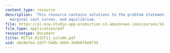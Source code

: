 ```yaml
---
content_type: resource
description: 'This resource contains solutions to the problem statements related to
  marginal cost curves, and equilibrium. '
file: https://ol-ocw-studio-app-production.s3.amazonaws.com/courses/14-01sc-principles-of-microeconomics-fall-2011/a9c0efee2d775e0b36843b666f6e8734_MIT14_01SCF11_soln06.pdf
file_type: application/pdf
resourcetype: Document
title: MIT14_01SCF11_soln06.pdf
uid: a9c0efee-2d77-5e0b-3684-3b666f6e8734
---
```

